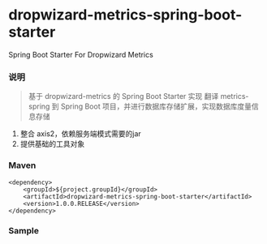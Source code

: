 # dropwizard-metrics-spring-boot-starter
Spring Boot Starter For Dropwizard Metrics

### 说明


 > 基于 dropwizard-metrics 的 Spring Boot Starter 实现
 > 翻译 metrics-spring 到 Spring Boot 项目，并进行数据库存储扩展，实现数据库度量信息存储

1. 整合 axis2，依赖服务端模式需要的jar
2. 提供基础的工具对象

### Maven

```
<dependency>
	<groupId>${project.groupId}</groupId>
	<artifactId>dropwizard-metrics-spring-boot-starter</artifactId>
	<version>1.0.0.RELEASE</version>
</dependency>
```

### Sample


